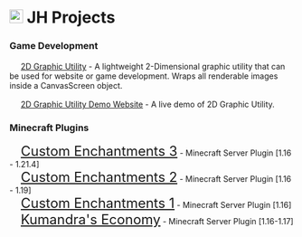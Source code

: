 <div>
  <h1><img style="width: 24px; height:24px" src="https://avatars.githubusercontent.com/u/163504700?s=88&v=4"/> JH Projects</h1>
</div>

### Game Development
<img style="width: 16px; height:16px" src="https://avatars.githubusercontent.com/u/163504700?s=88&v=4"/> [2D Graphic Utility](https://www.npmjs.com/package/@jaymar921/2dgraphic-utils) - A lightweight 2-Dimensional graphic utility that can be used for website or game development. Wraps all renderable images inside a CanvasScreen object.

<img style="width: 16px; height:16px" src="https://avatars.githubusercontent.com/u/163504700?s=88&v=4"/> [2D Graphic Utility Demo Website](https://jaymar921-2dgraphic-demo.vercel.app/) - A live demo of 2D Graphic Utility.

### Minecraft Plugins

<img src="https://www.spigotmc.org/data/resource_icons/102/102275.jpg?1653755169" style="width: 16px; height:16px" /> <a href="https://www.spigotmc.org/resources/102275/" style="font-size: 24px;" target="_blank">Custom Enchantments 3</a> - Minecraft Server Plugin [1.16 - 1.21.4]
<br />
<img src="https://www.spigotmc.org/data/resource_icons/89/89793.jpg?1614996994" style="width: 16px; height:16px" /> <a href="https://www.spigotmc.org/resources/89793/" style="font-size: 24px;" target="_blank">Custom Enchantments 2</a> - Minecraft Server Plugin [1.16 - 1.19]
<br />
<img src="https://www.spigotmc.org/data/resource_icons/83/83754.jpg?1614043702" style="width: 16px; height:16px" /> <a href="https://www.spigotmc.org/resources/83754/" style="font-size: 24px;" target="_blank">Custom Enchantments 1</a> - Minecraft Server Plugin [1.16]
<br />
<img src="https://www.spigotmc.org/data/resource_icons/96/96466.jpg?1632648500" style="width: 16px; height:16px" /> <a href="https://www.spigotmc.org/resources/96466/" style="font-size: 24px;" target="_blank">Kumandra's Economy</a> - Minecraft Server Plugin [1.16-1.17]
